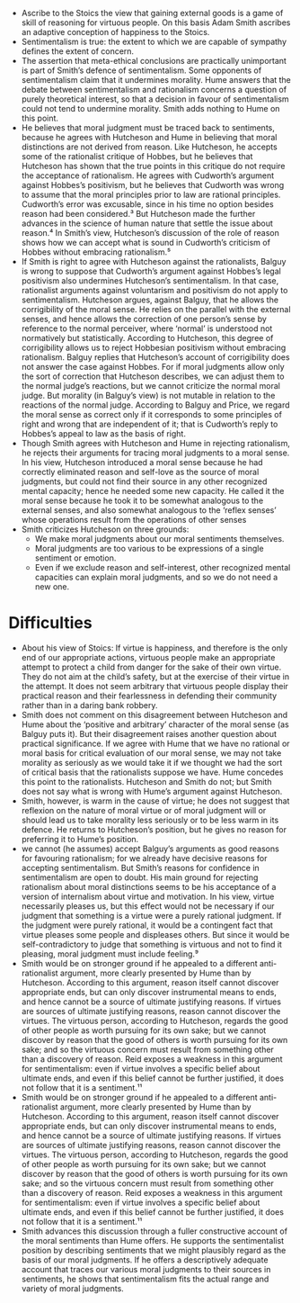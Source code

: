 - Ascribe to the Stoics the view that gaining external goods is a game of skill of reasoning for virtuous people. On this basis Adam Smith ascribes an adaptive conception of happiness to the Stoics.
- Sentimentalism is true: the extent to which we are capable of sympathy defines the extent of concern.
- The assertion that meta-ethical conclusions are practically unimportant is part of Smith’s defence of sentimentalism. Some opponents of sentimentalism claim that it undermines morality. Hume answers that the debate between sentimentalism and rationalism concerns a question of purely theoretical interest, so that a decision in favour of sentimentalism could not tend to undermine morality. Smith adds nothing to Hume on this point.
- He believes that moral judgment must be traced back to sentiments, because he agrees with Hutcheson and Hume in believing that moral distinctions are not derived from reason.
Like Hutcheson, he accepts some of the rationalist critique of Hobbes, but he believes that Hutcheson has shown that the true points in this critique do not require the acceptance of rationalism. He agrees with Cudworth’s argument against Hobbes’s positivism, but he believes that Cudworth was wrong to assume that the moral principles prior to law are rational principles. Cudworth’s error was excusable, since in his time no option besides reason had been considered.³ But Hutcheson made the further advances in the science of human nature that settle the issue about reason.⁴ In Smith’s view, Hutcheson’s discussion of the role of reason shows how we can accept what is sound in Cudworth’s criticism of Hobbes without embracing rationalism.⁵
- If Smith is right to agree with Hutcheson against the rationalists, Balguy is wrong to suppose that Cudworth’s argument against Hobbes’s legal positivism also undermines Hutcheson’s sentimentalism. In that case, rationalist arguments against voluntarism and positivism do not apply to sentimentalism. Hutcheson argues, against Balguy, that he allows the corrigibility of the moral sense. He relies on the parallel with the external senses, and hence allows the correction of one person’s sense by reference to the normal perceiver, where ‘normal’ is understood not normatively but statistically. According to Hutcheson, this degree of corrigibility allows us to reject Hobbesian positivism without embracing rationalism.
Balguy replies that Hutcheson’s account of corrigibility does not answer the case against Hobbes. For if moral judgments allow only the sort of correction that Hutcheson describes, we can adjust them to the normal judge’s reactions, but we cannot criticize the normal moral judge. But morality (in Balguy’s view) is not mutable in relation to the reactions of the normal judge. According to Balguy and Price, we regard the moral sense as correct only if it corresponds to some principles of right and wrong that are independent of it; that is Cudworth’s reply to Hobbes’s appeal to law as the basis of right.
- Though Smith agrees with Hutcheson and Hume in rejecting rationalism, he rejects their arguments for tracing moral judgments to a moral sense. In his view, Hutcheson introduced a moral sense because he had correctly eliminated reason and self-love as the source of moral judgments, but could not find their source in any other recognized mental capacity;
hence he needed some new capacity. He called it the moral sense because he took it to be somewhat analogous to the external senses, and also somewhat analogous to the ‘reflex senses’ whose operations result from the operations of other senses
- Smith criticizes Hutcheson on three grounds:
    - We make moral judgments about our moral sentiments themselves. 
    - Moral judgments are too various to be expressions of a single sentiment or emotion.
    - Even if we exclude reason and self-interest, other recognized mental capacities can explain moral judgments, and so we do not need a new one.









# Difficulties

- About his view of Stoics: If virtue is happiness, and therefore is the only end of our appropriate actions, virtuous people make an appropriate attempt to protect a child from danger for the sake of their own virtue. They do not aim at the child’s safety, but at the exercise of their virtue in the attempt. It does not seem arbitrary that virtuous people display their practical reason and their fearlessness in defending their community rather than in a daring bank robbery.
- Smith does not comment on this disagreement between Hutcheson and Hume about the ‘positive and arbitrary’ character of the moral sense (as Balguy puts it). But their disagreement raises another question about practical significance. If we agree with Hume that we have no rational or moral basis for critical evaluation of our moral sense, we may not take morality as seriously as we would take it if we thought we had the sort of critical basis that the rationalists suppose we have. Hume concedes this point to the rationalists.
Hutcheson and Smith do not; but Smith does not say what is wrong with Hume’s argument against Hutcheson. 
- Smith, however, is warm in the cause of virtue; he does not suggest that reflexion on the nature of moral virtue or of moral judgment will or should lead us to take morality less seriously or to be less warm in its defence. He returns to Hutcheson’s position, but he gives no reason for preferring it to Hume’s position. 
- we cannot (he assumes) accept Balguy’s arguments as good reasons for favouring rationalism; for we already have decisive reasons for accepting sentimentalism.
But Smith’s reasons for confidence in sentimentalism are open to doubt. His main ground for rejecting rationalism about moral distinctions seems to be his acceptance of a version of internalism about virtue and motivation. In his view, virtue necessarily pleases us, but this effect would not be necessary if our judgment that something is a virtue were a purely rational judgment. If the judgment were purely rational, it would be a contingent fact that virtue pleases some people and displeases others. But since it would be self-contradictory to judge that something is virtuous and not to find it pleasing, moral judgment must include feeling.⁹
- Smith would be on stronger ground if he appealed to a different anti-rationalist argument, more clearly presented by Hume than by Hutcheson. According to this argument, reason itself cannot discover appropriate ends, but can only discover instrumental means to ends, and hence cannot be a source of ultimate justifying reasons. If virtues are sources of ultimate justifying reasons, reason cannot discover the virtues. The virtuous person, according to Hutcheson, regards the good of other people as worth pursuing for its own sake; but we cannot discover by reason that the good of others is worth pursuing for its own sake; and so the virtuous concern must result from something other than a discovery of reason. Reid exposes a weakness in this argument for sentimentalism: even if virtue involves a specific belief about ultimate ends, and even if this belief cannot be further justified, it does not follow that it is a sentiment.¹¹
- Smith would be on stronger ground if he appealed to a different anti-rationalist argument, more clearly presented by Hume than by Hutcheson. According to this argument, reason itself cannot discover appropriate ends, but can only discover instrumental means to ends, and hence cannot be a source of ultimate justifying reasons. If virtues are sources of ultimate justifying reasons, reason cannot discover the virtues. The virtuous person, according to Hutcheson, regards the good of other people as worth pursuing for its own sake; but we cannot discover by reason that the good of others is worth pursuing for its own sake; and so the virtuous concern must result from something other than a discovery of reason. Reid exposes a weakness in this argument for sentimentalism: even if virtue involves a specific belief about ultimate ends, and even if this belief cannot be further justified, it does not follow that it is a sentiment.¹¹
- Smith advances this discussion through a fuller constructive account of the moral sentiments than Hume offers. He supports the sentimentalist position by describing sentiments that we might plausibly regard as the basis of our moral judgments. If he offers a descriptively adequate account that traces our various moral judgments to their sources in sentiments, he shows that sentimentalism fits the actual range and variety of moral judgments. 